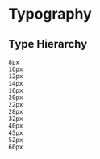 # Typography

## Type Hierarchy

```
8px
10px
12px
14px
16px
20px
22px
28px
32px
40px
45px
52px
60px
```

